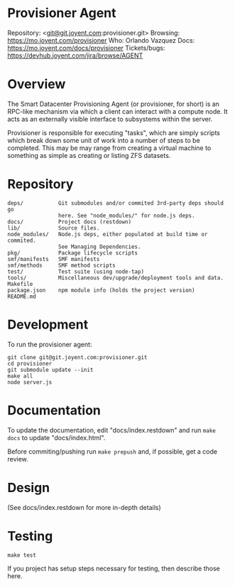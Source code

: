 # Provisioner Agent

Repository: <git@git.joyent.com:provisioner.git>
Browsing: <https://mo.joyent.com/provisioner>
Who: Orlando Vazquez
Docs: <https://mo.joyent.com/docs/provisioner>
Tickets/bugs: <https://devhub.joyent.com/jira/browse/AGENT>


# Overview

The Smart Datacenter Provisioning Agent (or provisioner, for short) is an
RPC-like mechanism via which a client can interact with a compute node. It
acts as an externally visible interface to subsystems within the server. 

Provisioner is responsible for executing "tasks", which are simply scripts
which break down some unit of work into a number of steps to be completed.
This may be may range from creating a virtual machine to something as simple
as creating or listing ZFS datasets.


# Repository

    deps/           Git submodules and/or commited 3rd-party deps should go
                    here. See "node_modules/" for node.js deps.
    docs/           Project docs (restdown)
    lib/            Source files.
    node_modules/   Node.js deps, either populated at build time or commited.
                    See Managing Dependencies.
    pkg/            Package lifecycle scripts
    smf/manifests   SMF manifests
    smf/methods     SMF method scripts
    test/           Test suite (using node-tap)
    tools/          Miscellaneous dev/upgrade/deployment tools and data.
    Makefile
    package.json    npm module info (holds the project version)
    README.md


# Development

To run the provisioner agent:

    git clone git@git.joyent.com:provisioner.git
    cd provisioner
    git submodule update --init
    make all
    node server.js


# Documentation

To update the documentation, edit "docs/index.restdown" and run `make docs`
to update "docs/index.html".

Before commiting/pushing run `make prepush` and, if possible, get a code
review.


# Design

(See docs/index.restdown for more in-depth details)


# Testing

    make test

If you project has setup steps necessary for testing, then describe those
here.
